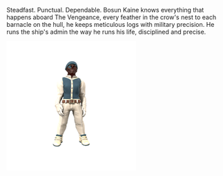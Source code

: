 Steadfast. Punctual. Dependable. Bosun Kaine knows everything that happens aboard The Vengeance, every feather in the crow's nest to each barnacle on the hull, he keeps meticulous logs with military precision. He runs the ship's admin the way he runs his life, disciplined and precise.

![](IshmaelCain.png)